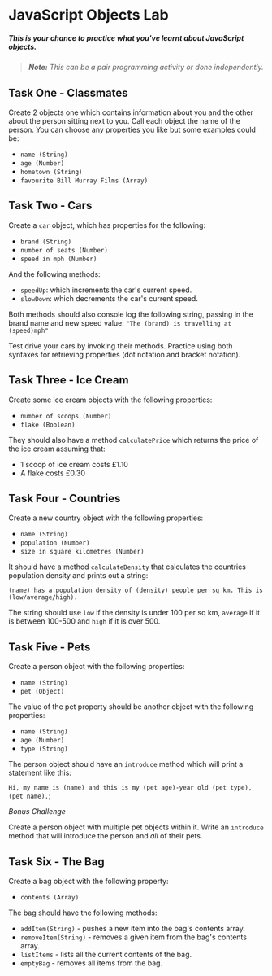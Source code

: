 # JavaScript Objects Lab

##### This is your chance to practice what you've learnt about JavaScript objects.

> ***Note:*** _This can be a pair programming activity or done independently._

## Task One - Classmates

Create 2 objects one which contains information about you and the other about the person sitting next to you. Call each object the name of the person. You can choose any properties you like but some examples could be:

- `name (String)`
- `age (Number)`
- `hometown (String)`
- `favourite Bill Murray Films (Array)`

## Task Two - Cars

Create a `car` object, which has properties for the following:

  - `brand (String)`
  - `number of seats (Number)`
  - `speed in mph (Number)`

And the following methods:

  - `speedUp`: which increments the car's current speed.
  - `slowDown`: which decrements the car's current speed.

Both methods should also console log the following string, passing in the brand name and new speed value: ```"The (brand) is travelling at (speed)mph"```

Test drive your cars by invoking their methods. Practice using both syntaxes for retrieving properties (dot notation and bracket notation).

## Task Three - Ice Cream

Create some ice cream objects with the following properties:

- `number of scoops (Number)`
- `flake (Boolean)`

They should also have a method `calculatePrice` which returns the price of the ice cream assuming that:

 - 1 scoop of ice cream costs £1.10
 - A flake costs £0.30

## Task Four - Countries

Create a new country object with the following properties:

- `name (String)`
- `population (Number)`
- `size in square kilometres (Number)`

It should have a method `calculateDensity` that calculates the countries population density and prints out a string:

`(name) has a population density of (density) people per sq km. This is (low/average/high).`

The string should use `low` if the density is under 100 per sq km, `average` if it is between 100-500 and `high` if it is over 500.

## Task Five - Pets

Create a person object with the following properties:

- `name (String)`
- `pet (Object)`

The value of the pet property should be another object with the following properties:

- `name (String)`
- `age (Number)`
- `type (String)`

The person object should have an `introduce` method which will print a statement like this:

`Hi, my name is (name) and this is my (pet age)-year old (pet type), (pet name).`;

*Bonus Challenge*

Create a person object with multiple pet objects within it. Write an `introduce` method that will introduce the person and _all_ of their pets.

## Task Six - The Bag

Create a bag object with the following property:

- `contents (Array)`

The bag should have the following methods:

- `addItem(String)` - pushes a new item into the bag's contents array.
- `removeItem(String)` - removes a given item from the bag's contents array.
- `listItems` - lists all the current contents of the bag.
- `emptyBag` - removes all items from the bag.
